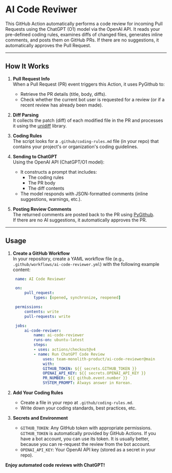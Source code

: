 # AI Code Reviwer

This GitHub Action automatically performs a code review for incoming Pull Requests using the ChatGPT (O1) model via the OpenAI API. It reads your pre-defined coding rules, examines diffs of changed files, generates inline comments, and posts them on GitHub PRs. If there are no suggestions, it automatically approves the Pull Request.

---

## How It Works

1. **Pull Request Info**  
   When a Pull Request (PR) event triggers this Action, it uses PyGithub to:
   - Retrieve the PR details (title, body, diffs).
   - Check whether the current bot user is requested for a review (or if a recent review has already been made).

2. **Diff Parsing**  
   It collects the patch (diff) of each modified file in the PR and processes it using the [unidiff](https://pypi.org/project/unidiff/) library.

3. **Coding Rules**  
   The script looks for a `.github/coding-rules.md` file (in your repo) that contains your project's or organization's coding guidelines.

4. **Sending to ChatGPT**  
   Using the OpenAI API (ChatGPT/O1 model):
   - It constructs a prompt that includes:
     - The coding rules
     - The PR body
     - The diff contents
   - The model responds with JSON-formatted comments (inline suggestions, warnings, etc.).

5. **Posting Review Comments**  
   The returned comments are posted back to the PR using [PyGithub](https://pygithub.readthedocs.io/).  
   If there are no AI suggestions, it automatically approves the PR.

---

## Usage

1. **Create a GitHub Workflow**  
   In your repository, create a YAML workflow file (e.g., `.github/workflows/ai-code-reviewer.yml`) with the following example content:
   ```yaml
    name: AI Code Reviewer

    on:
        pull_request:
            types: [opened, synchronize, reopened]

    permissions:
        contents: write
        pull-requests: write

    jobs:
        ai-code-reviwer:
            name: ai-code-reviewer
            runs-on: ubuntu-latest
            steps:
            - uses: actions/checkout@v4
            - name: Run ChatGPT Code Review
                uses: team-monolith-product/ai-code-reviewer@main
                with:
                GITHUB_TOKEN: ${{ secrets.GITHUB_TOKEN }}
                OPENAI_API_KEY: ${{ secrets.OPENAI_API_KEY }}
                PR_NUMBER: ${{ github.event.number }}
                SYSTEM_PROMPT: Always answer in Korean.
   ```

2. **Add Your Coding Rules**  
   - Create a file in your repo at `.github/coding-rules.md`.  
   - Write down your coding standards, best practices, etc.

3. **Secrets and Environment**  
   - `GITHUB_TOKEN`: Any GitHub token with appropriate permissions. `GITHUB_TOKEN` is automatically provided by GitHub Actions. If you have a bot account, you can use its token. It is usually better, because you can re-request the review from the bot account.
   - `OPENAI_API_KEY`: Your OpenAI API key (stored as a secret in your repo).  


**Enjoy automated code reviews with ChatGPT!**